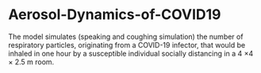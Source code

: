 # Aerosol-Dynamics-of-COVID19
The model simulates (speaking and coughing  simulation) the number of respiratory particles, originating from a COVID-19 infector, that would be inhaled in one hour by a susceptible individual socially distancing in a 4 ×4 × 2.5 m room. 

